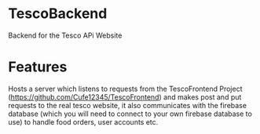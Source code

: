# TescoBackend
Backend for the Tesco APi Website

# Features
Hosts a server which listens to requests from the TescoFrontend Project (https://github.com/Cufe12345/TescoFrontend) and makes post and put requests to the real tesco website, it also communicates with the firebase database (which you will need to connect to your own firebase database to use) to handle food orders, user accounts etc.

